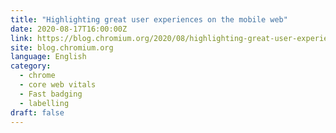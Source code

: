 ```yaml
---
title: "Highlighting great user experiences on the mobile web"
date: 2020-08-17T16:00:00Z
link: https://blog.chromium.org/2020/08/highlighting-great-user-experiences-on.html?utm_medium=RSS&utm_source=news.12bit.vn
site: blog.chromium.org
language: English
category:
  - chrome
  - core web vitals
  - Fast badging
  - labelling
draft: false
---
```


